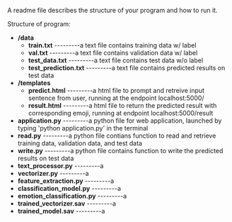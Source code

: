  A readme file describes the structure of your program and how to run it.
 
Structure of program:
 - **/data**
   - **train.txt**                         ---------a text file contains training data w/ label
   - **val.txt**                           ---------a text file contains validation data w/ label
   - **test_data.txt**                     ---------a text file contains test data w/o label
   - **test_prediction.txt**               ---------a text file contains predicted results on test data
 - **/templates**
   - **predict.html**                      ---------a html file to prompt and retreive input sentence from user, running at the endpoint localhost:5000/     
   - **result.html**                       ---------a html file to return the predicted result with corresponding emoji, running at endpoint localhost:5000/result 
 - **application.py**                      ---------a python file for web application, launched by typing 'python application.py' in the terminal
 - **read.py**                             ---------a python file contians function to read and retrieve training data, validation data, and test data
 - **write.py**                            ---------a python file contains function to write the predicted results on test data
 - **text_processor.py**                   ---------a 
 - **vectorizer.py**                       ---------a
 - **feature_extraction.py**               ---------a
 - **classification_model.py**             ---------a
 - **emotion_classification.py**           ---------a
 - **trained_vectorizer.sav**              ---------a
 - **trained_model.sav**                   ---------a

